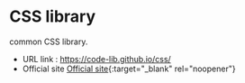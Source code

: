 # CSS library
common CSS library.
* URL link : https://code-lib.github.io/css/
* Official site
 [Official site](https://www.i-studio.jp/){:target="_blank" rel="noopener"}
